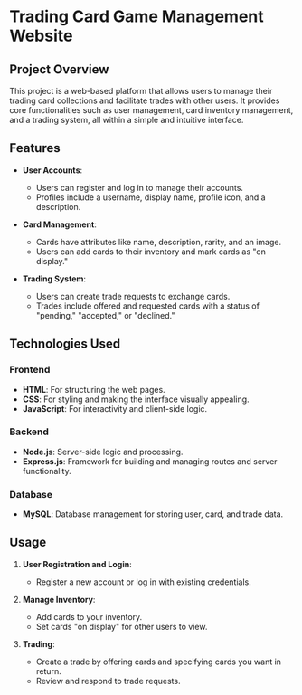 # Trading Card Game Management Website

## Project Overview
This project is a web-based platform that allows users to manage their trading card collections and facilitate trades with other users. It provides core functionalities such as user management, card inventory management, and a trading system, all within a simple and intuitive interface.

## Features
- **User Accounts**: 
  - Users can register and log in to manage their accounts.
  - Profiles include a username, display name, profile icon, and a description.
  
- **Card Management**:
  - Cards have attributes like name, description, rarity, and an image.
  - Users can add cards to their inventory and mark cards as "on display."

- **Trading System**:
  - Users can create trade requests to exchange cards.
  - Trades include offered and requested cards with a status of "pending," "accepted," or "declined."

## Technologies Used
### Frontend
- **HTML**: For structuring the web pages.
- **CSS**: For styling and making the interface visually appealing.
- **JavaScript**: For interactivity and client-side logic.

### Backend
- **Node.js**: Server-side logic and processing.
- **Express.js**: Framework for building and managing routes and server functionality.

### Database
- **MySQL**: Database management for storing user, card, and trade data.

## Usage
1. **User Registration and Login**:
   - Register a new account or log in with existing credentials.

2. **Manage Inventory**:
   - Add cards to your inventory.
   - Set cards "on display" for other users to view.

3. **Trading**:
   - Create a trade by offering cards and specifying cards you want in return.
   - Review and respond to trade requests.
